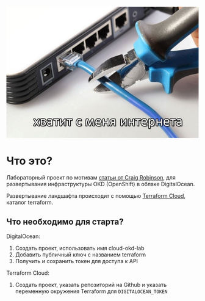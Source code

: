 ![okd-cloud-lab](/project.jpg)

# Что это?

Лабораторный проект по мотивам [статьи от Craig Robinson](https://itnext.io/guide-installing-an-okd-4-5-cluster-508a2631cbee), для развертывания инфраструктуры OKD (OpenShift) в облаке DigitalOcean.

Развертывание ландшафта происходит с помощью [Terraform Cloud](https://www.terraform.io/cloud), каталог terraform.


## Что необходимо для старта?

DigitalOcean:
1. Создать проект, использовать имя cloud-okd-lab
2. Добавить публичный ключ с названием terraform
3. Получить и сохранить токен для доступа к API

Terraform Cloud:
1. Создать проект, указать репозиторий на Github и указать переменную окружения Terraform для `DIGITALOCEAN_TOKEN`